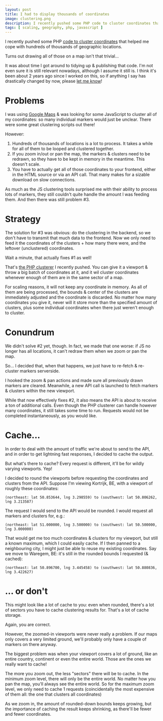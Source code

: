 ```yaml
---
layout: post
title: I had to display thousands of coordinates
image: clustering.png
description: I recently pushed some PHP code to cluster coordinates that helped me cope with hundreds of thousands of geographic locations. Turns out drawing all of those on a map isn't that trivial...
tags: [ scaling, geography, php, javascript ]
---
```


I recently pushed some PHP [code to cluster coordinates](https://github.com/matthiasmullie/geo)
that helped me cope with hundreds of thousands of geographic locations.

Turns out drawing all of those on a map isn't that trivial...

<!-- more -->
<!-- ads -->

It was about time I got around to tidying up & publishing that code. I'm not
even sure it is still relevant nowadays, although I assume it still is. I think
it's been about 2 years ago since I worked on this, so if anything I say has
drastically changed by now, please [let me know](http://www.mullie.eu/contact.html)!


# Problems

I was using [Google Maps](https://maps.google.com/) & was looking for some
JavaScript to cluster all of my coordinates: so many individual markers would
just be unclear. There were some great clustering scripts out there!

However:

1. Hundreds of thousands of locations is a lot to process. It takes a while for
all of them to be looped and clustered together.
2. If you zoom in/out or pan the map, the markers & clusters need to be redrawn,
so they have to be kept in memory in the meantime. This doesn't scale.
3. You have to actually get all of those coordinates to your frontend, either in
the HTML source or via an API call. That many makes for a sizable download on
slow connections.

As much as the JS clustering tools surprised me with their ability to process
lots of markers, they still couldn't quite handle the amount I was feeding them.
And then there was still problem #3.


# Strategy

The solution for #3 was obvious: do the clustering in the backend, so we don't
have to transmit that much data to the frontend. Now we only need to feed it the
coordinates of the clusters + how many there were, and the leftover
(unclustered) coordinates.

Wait a minute, that actually fixes #1 as well!

That's [the PHP clusterer](https://github.com/matthiasmullie/geo) I recently
pushed. You can give it a viewport & throw a big batch of coordinates at it, and
it wil cluster coordinates whenever enough of them are in the same sector of a
map.

For scaling reasons, it will not keep any coordinate in memory. As all of them
are being processed, the bounds & center of the clusters are immediately
adjusted and the coordinate is discarded. No matter how many coordinates you
give it, never will it store more than the specified amount of clusters, plus
some individual coordinates when there just weren't enough to cluster.


# Conundrum

We didn't solve #2 yet, though. In fact, we made that one worse: if JS no longer
has all locations, it can't redraw them when we zoom or pan the map.

So... I decided that, when that happens, we just have to re-fetch & re-cluster
markers serverside.

I hooked the zoom & pan actions and made sure all previously drawn markers
are cleared. Meanwhile, a new API call is launched to fetch markers & clusters
within the new viewport.

While that now effectively fixes #2, it also means the API is about to receive
a ton of additional calls. Even though the PHP clusterer can handle however many
coordinates, it still takes some time to run. Requests would not be completed
instantaneously, as you would like.


<!-- ads -->

# Cache...

In order to deal with the amount of traffic we're about to send to the API, and
in order to get lightning fast responses, I decided to cache the output.

But what's there to cache? Every request is different, it'll be for wildly
varying viewports. Yep!

I decided to round the viewports before requesting the coordinates and clusters
from the API. Suppose I'm viewing Kortrijk, BE, with a viewport of roughly
these coordinates:

`(northeast: lat 50.853644, lng 3.298559) to
(southwest: lat 50.806262, lng 3.213587)`

The request I would send to the API would be rounded. I would request all
markers and clusters for, e.g.:

`(northeast: lat 51.000000, lng 3.500000) to
(southwest: lat 50.500000, lng 3.000000)`

That would get me too much coordinates & clusters for my viewport, but still a
known maximum, which I could easily cache. If I then panned to a neighbouring
city, I might just be able to reuse my existing coordinates. Say we move to
Waregem, BE: it's still in the rounded bounds I requested (& cached):

`(northeast: lat 50.896700, lng 3.445458) to
(southwest: lat 50.880836, lng 3.422627)`


# ... or don't

This might look like a lot of cache to you: even when rounded, there's a lot
of sectors you have to cache clustering results for. That's a lot of cache
storage.

Again, you are correct.

However, the zoomed-in viewports were never really a problem. If our maps only
covers a very limited ground, we'll probably only have a couple of markers on
there anyway.

The biggest problem was when your viewport covers a lot of ground, like an
entire country, continent or even the entire world. Those are the ones we really
want to cache!

The more you zoom out, the less "sectors" there will be to cache. In the minimum
zoom level, there will only be the entire world. No matter how you pan the map,
you'll always see the entire world. So for the maximum zoom level, we only need
to cache 1 requests (coincidentally the most expensive of them all: the one that
clusters all coordinates)

As we zoom in, the amount of rounded-down bounds keeps growing, but the
importance of caching the result keeps shrinking, as there'll be fewer and fewer
coordinates.

